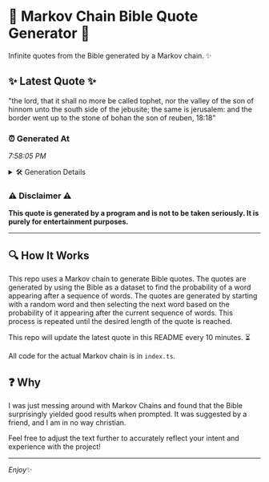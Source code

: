 # 📖 Markov Chain Bible Quote Generator 📖

Infinite quotes from the Bible generated by a Markov chain. ✨

## ✨ Latest Quote ✨
"the lord, that it shall no more be called tophet, nor the valley of the son of hinnom unto the south side of the jebusite; the same is jerusalem: and the border went up to the stone of bohan the son of reuben, 18:18"

### ⏰ Generated At
*7:58:05 PM*

<details>
    <summary>🛠️ Generation Details</summary>
    <p>
        <strong>🌱 Seed:</strong> the<br>
        <strong>🔄 Iterations:</strong> 43<br>
        <strong>📜 Context History:</strong><br>[ the ]: lord,<br>[ the, lord, ]: that<br>[ the, lord,, that ]: it<br>[ the, lord,, that, it ]: shall<br>[ the, lord,, that, it, shall ]: no<br>[ the, lord,, that, it, shall, no ]: more<br>[ lord,, that, it, shall, no, more ]: be<br>[ that, it, shall, no, more, be ]: called<br>[ it, shall, no, more, be, called ]: tophet,<br>[ shall, no, more, be, called, tophet, ]: nor<br>[ no, more, be, called, tophet,, nor ]: the<br>[ more, be, called, tophet,, nor, the ]: valley<br>[ be, called, tophet,, nor, the, valley ]: of<br>[ called, tophet,, nor, the, valley, of ]: the<br>[ tophet,, nor, the, valley, of, the ]: son<br>[ nor, the, valley, of, the, son ]: of<br>[ the, valley, of, the, son, of ]: hinnom<br>[ valley, of, the, son, of, hinnom ]: unto<br>[ of, the, son, of, hinnom, unto ]: the<br>[ the, son, of, hinnom, unto, the ]: south<br>[ son, of, hinnom, unto, the, south ]: side<br>[ of, hinnom, unto, the, south, side ]: of<br>[ hinnom, unto, the, south, side, of ]: the<br>[ unto, the, south, side, of, the ]: jebusite;<br>[ the, south, side, of, the, jebusite; ]: the<br>[ south, side, of, the, jebusite;, the ]: same<br>[ side, of, the, jebusite;, the, same ]: is<br>[ of, the, jebusite;, the, same, is ]: jerusalem:<br>[ the, jebusite;, the, same, is, jerusalem: ]: and<br>[ jebusite;, the, same, is, jerusalem:, and ]: the<br>[ the, same, is, jerusalem:, and, the ]: border<br>[ same, is, jerusalem:, and, the, border ]: went<br>[ is, jerusalem:, and, the, border, went ]: up<br>[ jerusalem:, and, the, border, went, up ]: to<br>[ and, the, border, went, up, to ]: the<br>[ the, border, went, up, to, the ]: stone<br>[ border, went, up, to, the, stone ]: of<br>[ went, up, to, the, stone, of ]: bohan<br>[ up, to, the, stone, of, bohan ]: the<br>[ to, the, stone, of, bohan, the ]: son<br>[ the, stone, of, bohan, the, son ]: of<br>[ stone, of, bohan, the, son, of ]: reuben,<br>[ of, bohan, the, son, of, reuben, ]: 18:18<br>
    </p>
</details>

### ⚠️ Disclaimer ⚠️
**This quote is generated by a program and is not to be taken seriously. It is purely for entertainment purposes.**

---

## 🔍 How It Works

This repo uses a Markov chain to generate Bible quotes. The quotes are generated by using the Bible as a dataset to find the probability of a word appearing after a sequence of words. The quotes are generated by starting with a random word and then selecting the next word based on the probability of it appearing after the current sequence of words. This process is repeated until the desired length of the quote is reached.

This repo will update the latest quote in this README every 10 minutes. ⏳

All code for the actual Markov chain is in `index.ts`.

## ❓ Why

I was just messing around with Markov Chains and found that the Bible surprisingly yielded good results when prompted. 
It was suggested by a friend, and I am in no way christian.

Feel free to adjust the text further to accurately reflect your intent and experience with the project!

---

*Enjoy*✨
